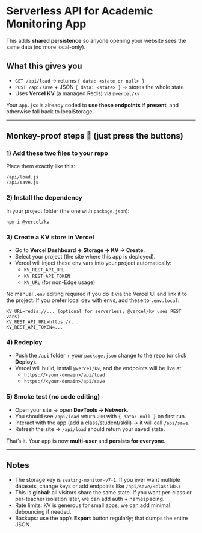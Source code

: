 # Serverless API for Academic Monitoring App

This adds **shared persistence** so anyone opening your website sees the same data (no more local-only).

## What this gives you
- `GET /api/load` → returns `{ data: <state or null> }`
- `POST /api/save` + JSON `{ data: <state> }` → stores the whole state
- Uses **Vercel KV** (a managed Redis) via `@vercel/kv`

Your `App.jsx` is already coded to **use these endpoints if present**, and otherwise fall back to localStorage.

---

## Monkey-proof steps 🐒 (just press the buttons)

### 1) Add these two files to your repo
Place them exactly like this:
```
/api/load.js
/api/save.js
```

### 2) Install the dependency
In your project folder (the one with `package.json`):
```
npm i @vercel/kv
```

### 3) Create a KV store in Vercel
- Go to **Vercel Dashboard → Storage → KV → Create**.
- Select your project (the site where this app is deployed).
- Vercel will inject these env vars into your project automatically:
  - `KV_REST_API_URL`
  - `KV_REST_API_TOKEN`
  - `KV_URL` (for non-Edge usage)

No manual `.env` editing required if you do it via the Vercel UI and link it to the project. If you prefer local dev with envs, add these to `.env.local`:

```
KV_URL=redis://... (optional for serverless; @vercel/kv uses REST vars)
KV_REST_API_URL=https://...
KV_REST_API_TOKEN=...
```

### 4) Redeploy
- Push the `/api` folder + your `package.json` change to the repo (or click **Deploy**).
- Vercel will build, install `@vercel/kv`, and the endpoints will be live at:
  - `https://<your-domain>/api/load`
  - `https://<your-domain>/api/save`

### 5) Smoke test (no code editing)
- Open your site → open **DevTools → Network**.
- You should see `/api/load` return `200` with `{ data: null }` on first run.
- Interact with the app (add a class/student/skill) → it will call `/api/save`.
- Refresh the site → `/api/load` should return your saved state.

That’s it. Your app is now **multi-user** and **persists for everyone**.

---

## Notes
- The storage key is `seating-monitor-v7-1`. If you ever want multiple datasets, change keys or add endpoints like `/api/save/<classId>`.\
- This is **global**: all visitors share the same state. If you want per-class or per-teacher isolation later, we can add auth + namespacing.
- Rate limits: KV is generous for small apps; we can add minimal debouncing if needed.
- Backups: use the app’s **Export** button regularly; that dumps the entire JSON.
